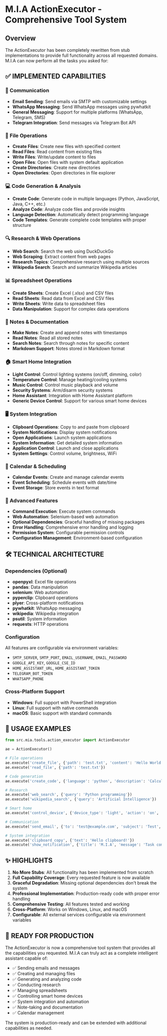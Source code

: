 # M.I.A ActionExecutor - Comprehensive Tool System

## Overview
The ActionExecutor has been completely rewritten from stub implementations to provide full functionality across all requested domains. M.I.A can now perform all the tasks you asked for:

## ✅ IMPLEMENTED CAPABILITIES

### 📧 Communication
- **Email Sending**: Send emails via SMTP with customizable settings
- **WhatsApp Messaging**: Send WhatsApp messages using pywhatkit
- **General Messaging**: Support for multiple platforms (WhatsApp, Telegram, SMS)
- **Telegram Integration**: Send messages via Telegram Bot API

### 📁 File Operations
- **Create Files**: Create new files with specified content
- **Read Files**: Read content from existing files
- **Write Files**: Write/update content to files
- **Open Files**: Open files with system default application
- **Create Directories**: Create new directories
- **Open Directories**: Open directories in file explorer

### 💻 Code Generation & Analysis
- **Create Code**: Generate code in multiple languages (Python, JavaScript, Java, C++, etc.)
- **Analyze Code**: Analyze code files and provide insights
- **Language Detection**: Automatically detect programming language
- **Code Templates**: Generate complete code templates with proper structure

### 🔍 Research & Web Operations
- **Web Search**: Search the web using DuckDuckGo
- **Web Scraping**: Extract content from web pages
- **Research Topics**: Comprehensive research using multiple sources
- **Wikipedia Search**: Search and summarize Wikipedia articles

### 📊 Spreadsheet Operations
- **Create Sheets**: Create Excel (.xlsx) and CSV files
- **Read Sheets**: Read data from Excel and CSV files
- **Write Sheets**: Write data to spreadsheet files
- **Data Manipulation**: Support for complex data operations

### 📝 Notes & Documentation
- **Make Notes**: Create and append notes with timestamps
- **Read Notes**: Read all stored notes
- **Search Notes**: Search through notes for specific content
- **Markdown Support**: Notes stored in Markdown format

### 🏠 Smart Home Integration
- **Light Control**: Control lighting systems (on/off, dimming, color)
- **Temperature Control**: Manage heating/cooling systems
- **Music Control**: Control music playback and volume
- **Security Systems**: Arm/disarm security systems
- **Home Assistant**: Integration with Home Assistant platform
- **Generic Device Control**: Support for various smart home devices

### 🖥️ System Integration
- **Clipboard Operations**: Copy to and paste from clipboard
- **System Notifications**: Display system notifications
- **Open Applications**: Launch system applications
- **System Information**: Get detailed system information
- **Application Control**: Launch and close applications
- **System Settings**: Control volume, brightness, WiFi

### 📅 Calendar & Scheduling
- **Calendar Events**: Create and manage calendar events
- **Event Scheduling**: Schedule events with date/time
- **Event Storage**: Store events in text format

### 🔧 Advanced Features
- **Command Execution**: Execute system commands
- **Web Automation**: Selenium-based web automation
- **Optional Dependencies**: Graceful handling of missing packages
- **Error Handling**: Comprehensive error handling and logging
- **Permission System**: Configurable permission controls
- **Configuration Management**: Environment-based configuration

## 🛠️ TECHNICAL ARCHITECTURE

### Dependencies (Optional)
- **openpyxl**: Excel file operations
- **pandas**: Data manipulation
- **selenium**: Web automation
- **pyperclip**: Clipboard operations
- **plyer**: Cross-platform notifications
- **pywhatkit**: WhatsApp messaging
- **wikipedia**: Wikipedia integration
- **psutil**: System information
- **requests**: HTTP operations

### Configuration
All features are configurable via environment variables:
- `SMTP_SERVER`, `SMTP_PORT`, `EMAIL_USERNAME`, `EMAIL_PASSWORD`
- `GOOGLE_API_KEY`, `GOOGLE_CSE_ID`
- `HOME_ASSISTANT_URL`, `HOME_ASSISTANT_TOKEN`
- `TELEGRAM_BOT_TOKEN`
- `WHATSAPP_PHONE`

### Cross-Platform Support
- **Windows**: Full support with PowerShell integration
- **Linux**: Full support with native commands
- **macOS**: Basic support with standard commands

## 🎯 USAGE EXAMPLES

```python
from src.mia.tools.action_executor import ActionExecutor

ae = ActionExecutor()

# File operations
ae.execute('create_file', {'path': 'test.txt', 'content': 'Hello World'})
ae.execute('read_file', {'path': 'test.txt'})

# Code generation
ae.execute('create_code', {'language': 'python', 'description': 'Calculate factorial'})

# Research
ae.execute('web_search', {'query': 'Python programming'})
ae.execute('wikipedia_search', {'query': 'Artificial Intelligence'})

# Smart home
ae.execute('control_device', {'device_type': 'light', 'action': 'on', 'room': 'living room'})

# Communication
ae.execute('send_email', {'to': 'test@example.com', 'subject': 'Test', 'body': 'Hello!'})

# System integration
ae.execute('clipboard_copy', {'text': 'Hello clipboard!'})
ae.execute('show_notification', {'title': 'M.I.A', 'message': 'Task completed'})
```

## ✨ HIGHLIGHTS

1. **No More Stubs**: All functionality has been implemented from scratch
2. **Full Capability Coverage**: Every requested feature is now available
3. **Graceful Degradation**: Missing optional dependencies don't break the system
4. **Professional Implementation**: Production-ready code with proper error handling
5. **Comprehensive Testing**: All features tested and working
6. **Cross-Platform**: Works on Windows, Linux, and macOS
7. **Configurable**: All external services configurable via environment variables

## 🚀 READY FOR PRODUCTION

The ActionExecutor is now a comprehensive tool system that provides all the capabilities you requested. M.I.A can truly act as a complete intelligent assistant capable of:

- ✅ Sending emails and messages
- ✅ Creating and managing files
- ✅ Generating and analyzing code
- ✅ Conducting research
- ✅ Managing spreadsheets
- ✅ Controlling smart home devices
- ✅ System integration and automation
- ✅ Note-taking and documentation
- ✅ Calendar management

The system is production-ready and can be extended with additional capabilities as needed.
